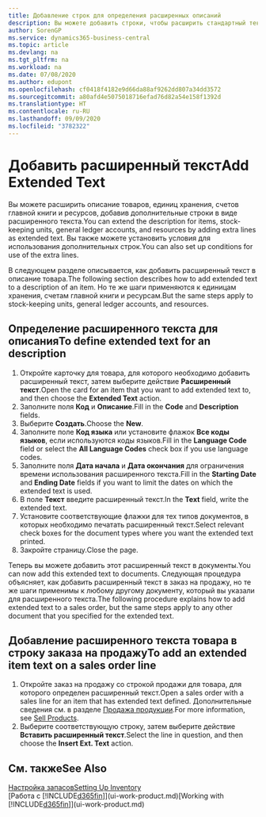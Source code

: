 ```yaml
---
title: Добавление строк для определения расширенных описаний
description: Вы можете добавить строки, чтобы расширить стандартный текст описания товара, счет ГК и другие данные.
author: SorenGP
ms.service: dynamics365-business-central
ms.topic: article
ms.devlang: na
ms.tgt_pltfrm: na
ms.workload: na
ms.date: 07/08/2020
ms.author: edupont
ms.openlocfilehash: cf0418f4182e9d66da88af9262dd807a34dd3572
ms.sourcegitcommit: a80afd4e5075018716efad76d82a54e158f1392d
ms.translationtype: HT
ms.contentlocale: ru-RU
ms.lasthandoff: 09/09/2020
ms.locfileid: "3782322"
---
```

# <a name="add-extended-text"></a><span data-ttu-id="9fd16-103">Добавить расширенный текст</span><span class="sxs-lookup"><span data-stu-id="9fd16-103">Add Extended Text</span></span>

<span data-ttu-id="9fd16-104">Вы можете расширить описание товаров, единиц хранения, счетов главной книги и ресурсов, добавив дополнительные строки в виде расширенного текста.</span><span class="sxs-lookup"><span data-stu-id="9fd16-104">You can extend the description for items, stock-keeping units, general ledger accounts, and resources by adding extra lines as extended text.</span></span> <span data-ttu-id="9fd16-105">Вы также можете установить условия для использования дополнительных строк.</span><span class="sxs-lookup"><span data-stu-id="9fd16-105">You can also set up conditions for use of the extra lines.</span></span>  

<span data-ttu-id="9fd16-106">В следующем разделе описывается, как добавить расширенный текст в описание товара.</span><span class="sxs-lookup"><span data-stu-id="9fd16-106">The following section describes how to add extended text to a description of an item.</span></span> <span data-ttu-id="9fd16-107">Но те же шаги применяются к единицам хранения, счетам главной книги и ресурсам.</span><span class="sxs-lookup"><span data-stu-id="9fd16-107">But the same steps apply to stock-keeping units, general ledger accounts, and resources.</span></span>  

## <a name="to-define-extended-text-for-an-description"></a><span data-ttu-id="9fd16-108">Определение расширенного текста для описания</span><span class="sxs-lookup"><span data-stu-id="9fd16-108">To define extended text for an description</span></span>

1. <span data-ttu-id="9fd16-109">Откройте карточку для товара, для которого необходимо добавить расширенный текст, затем выберите действие **Расширенный текст**.</span><span class="sxs-lookup"><span data-stu-id="9fd16-109">Open the card for an item that you want to add extended text to, and then choose the **Extended Text** action.</span></span>
2. <span data-ttu-id="9fd16-110">Заполните поля **Код** и **Описание**.</span><span class="sxs-lookup"><span data-stu-id="9fd16-110">Fill in the **Code** and **Description** fields.</span></span>
3. <span data-ttu-id="9fd16-111">Выберите **Создать**.</span><span class="sxs-lookup"><span data-stu-id="9fd16-111">Choose the **New**.</span></span>
4. <span data-ttu-id="9fd16-112">Заполните поле **Код языка** или установите флажок **Все коды языков**, если используются коды языков.</span><span class="sxs-lookup"><span data-stu-id="9fd16-112">Fill in the **Language Code** field or select the **All Language Codes** check box if you use language codes.</span></span>
5. <span data-ttu-id="9fd16-113">Заполните поля **Дата начала** и **Дата окончания** для ограничения времени использования расширенного текста.</span><span class="sxs-lookup"><span data-stu-id="9fd16-113">Fill in the **Starting Date** and **Ending Date** fields if you want to limit the dates on which the extended text is used.</span></span>
6. <span data-ttu-id="9fd16-114">В поле **Текст** введите расширенный текст.</span><span class="sxs-lookup"><span data-stu-id="9fd16-114">In the **Text** field, write the extended text.</span></span>
7. <span data-ttu-id="9fd16-115">Установите соответствующие флажки для тех типов документов, в которых необходимо печатать расширенный текст.</span><span class="sxs-lookup"><span data-stu-id="9fd16-115">Select relevant check boxes for the document types where you want the extended text printed.</span></span>
8. <span data-ttu-id="9fd16-116">Закройте страницу.</span><span class="sxs-lookup"><span data-stu-id="9fd16-116">Close the page.</span></span>

<span data-ttu-id="9fd16-117">Теперь вы можете добавить этот расширенный текст в документы.</span><span class="sxs-lookup"><span data-stu-id="9fd16-117">You can now add this extended text to documents.</span></span> <span data-ttu-id="9fd16-118">Следующая процедура объясняет, как добавить расширенный текст в заказ на продажу, но те же шаги применимы к любому другому документу, который вы указали для расширенного текста.</span><span class="sxs-lookup"><span data-stu-id="9fd16-118">The following procedure explains how to add extended text to a sales order, but the same steps apply to any other document that you specified for the extended text.</span></span>  

## <a name="to-add-an-extended-item-text-on-a-sales-order-line"></a><span data-ttu-id="9fd16-119">Добавление расширенного текста товара в строку заказа на продажу</span><span class="sxs-lookup"><span data-stu-id="9fd16-119">To add an extended item text on a sales order line</span></span>

1. <span data-ttu-id="9fd16-120">Откройте заказ на продажу со строкой продажи для товара, для которого определен расширенный текст.</span><span class="sxs-lookup"><span data-stu-id="9fd16-120">Open a sales order with a sales line for an item that has extended text defined.</span></span> <span data-ttu-id="9fd16-121">Дополнительные сведения см. в разделе [Продажа продукции](sales-how-sell-products.md).</span><span class="sxs-lookup"><span data-stu-id="9fd16-121">For more information, see [Sell Products](sales-how-sell-products.md).</span></span>
2. <span data-ttu-id="9fd16-122">Выберите соответствующую строку, затем выберите действие **Вставить расширенный текст**.</span><span class="sxs-lookup"><span data-stu-id="9fd16-122">Select the line in question, and then choose the **Insert Ext. Text** action.</span></span>

## <a name="see-also"></a><span data-ttu-id="9fd16-123">См. также</span><span class="sxs-lookup"><span data-stu-id="9fd16-123">See Also</span></span>

[<span data-ttu-id="9fd16-124">Настройка запасов</span><span class="sxs-lookup"><span data-stu-id="9fd16-124">Setting Up Inventory</span></span>](inventory-setup-inventory.md)  
<span data-ttu-id="9fd16-125">[Работа с [!INCLUDE[d365fin](includes/d365fin_md.md)]](ui-work-product.md)</span><span class="sxs-lookup"><span data-stu-id="9fd16-125">[Working with [!INCLUDE[d365fin](includes/d365fin_md.md)]](ui-work-product.md)</span></span>
